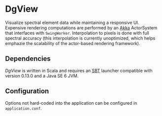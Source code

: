 DgView
======

Visualize spectral element data while maintaining a responsive UI.  Expensive
rendering computations are performed by an [Akka](http://akka.io/) ActorSystem
that interfaces with `SwingWorker`.  Interpolation to pixels is done with full
spectral accuracy (this interpolation is currently unoptimized, which helps
emphazie the scalability of the actor-based rendering framework).

Dependencies
------------

_DgView_ is written in Scala and requires an
[SBT](http://www.scala-sbt.org/) launcher compatible with version 0.13.0 and a
Java SE 6 JVM.

Configuration
-------------

Options not hard-coded into the application can be configured in
`application.conf`.
